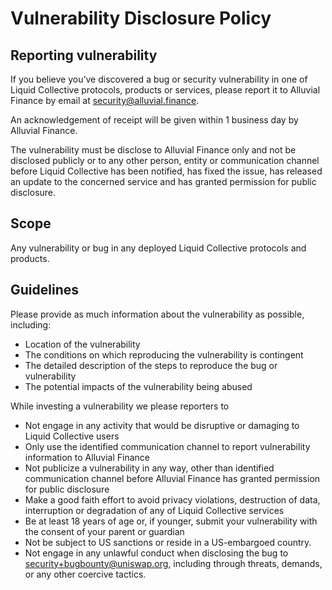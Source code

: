 # Vulnerability Disclosure Policy

## Reporting vulnerability

If you believe you’ve discovered a bug or security vulnerability in one of Liquid Collective protocols, products or services, please report it to Alluvial Finance by email at security@alluvial.finance.

An acknowledgement of receipt will be given within 1 business day by Alluvial Finance.

The vulnerability must be disclose to Alluvial Finance only and not be disclosed publicly or to any other person, entity or communication channel before Liquid Collective has been notified, has fixed the issue, has released an update to the concerned service and has granted permission for public disclosure.

## Scope

Any vulnerability or bug in any deployed Liquid Collective protocols and products.

## Guidelines

Please provide as much information about the vulnerability as possible, including:

- Location of the vulnerability
- The conditions on which reproducing the vulnerability is contingent
- The detailed description of the steps to reproduce the bug or vulnerability
- The potential impacts of the vulnerability being abused

While investing a vulnerability we please reporters to

- Not engage in any activity that would be disruptive or damaging to Liquid Collective users
- Only use the identified communication channel to report vulnerability information to Alluvial Finance
- Not publicize a vulnerability in any way, other than identified communication channel before Alluvial Finance has granted permission for public disclosure
- Make a good faith effort to avoid privacy violations, destruction of data, interruption or degradation of any of Liquid Collective services
- Be at least 18 years of age or, if younger, submit your vulnerability with the consent of your parent or guardian
- Not be subject to US sanctions or reside in a US-embargoed country.
- Not engage in any unlawful conduct when disclosing the bug to security+bugbounty@uniswap.org, including through threats, demands, or any other coercive tactics.